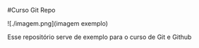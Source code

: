 #Curso Git Repo

![./imagem.png](imagem exemplo)

Esse repositório serve de exemplo para o curso de Git e Github
